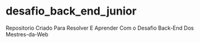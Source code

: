 # desafio_back_end_junior
Repositorio Criado Para Resolver E Aprender Com o Desafio Back-End  Dos Mestres-da-Web
